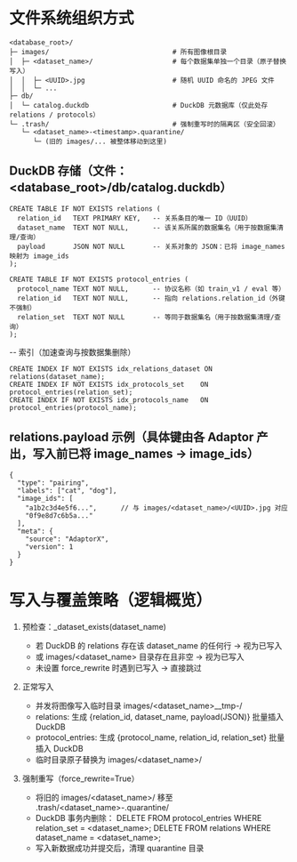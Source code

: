 # 文件系统组织方式
```
<database_root>/
├─ images/                               # 所有图像根目录
│  ├─ <dataset_name>/                    # 每个数据集单独一个目录（原子替换写入）
│  │  ├─ <UUID>.jpg                      # 随机 UUID 命名的 JPEG 文件
│  │  └─ ...
├─ db/
│  └─ catalog.duckdb                     # DuckDB 元数据库（仅此处存 relations / protocols）
└─ .trash/                               # 强制重写时的隔离区（安全回滚）
   └─ <dataset_name>-<timestamp>.quarantine/
      └─ (旧的 images/... 被整体移动到这里)
```
## DuckDB 存储（文件：<database_root>/db/catalog.duckdb）

```
CREATE TABLE IF NOT EXISTS relations (
  relation_id   TEXT PRIMARY KEY,   -- 关系条目的唯一 ID（UUID）
  dataset_name  TEXT NOT NULL,      -- 该关系所属的数据集名（用于按数据集清理/查询）
  payload       JSON NOT NULL       -- 关系对象的 JSON：已将 image_names 映射为 image_ids
);
```
```
CREATE TABLE IF NOT EXISTS protocol_entries (
  protocol_name TEXT NOT NULL,      -- 协议名称（如 train_v1 / eval 等）
  relation_id   TEXT NOT NULL,      -- 指向 relations.relation_id（外键不强制）
  relation_set  TEXT NOT NULL       -- 等同于数据集名（用于按数据集清理/查询）
);
```
-- 索引（加速查询与按数据集删除）
```
CREATE INDEX IF NOT EXISTS idx_relations_dataset ON relations(dataset_name);
CREATE INDEX IF NOT EXISTS idx_protocols_set    ON protocol_entries(relation_set);
CREATE INDEX IF NOT EXISTS idx_protocols_name   ON protocol_entries(protocol_name);
```

## relations.payload 示例（具体键由各 Adaptor 产出，写入前已将 image_names -> image_ids）
```
{
  "type": "pairing",
  "labels": ["cat", "dog"],
  "image_ids": [
    "a1b2c3d4e5f6...",      // 与 images/<dataset_name>/<UUID>.jpg 对应
    "0f9e8d7c6b5a..."
  ],
  "meta": {
    "source": "AdaptorX",
    "version": 1
  }
}
```

# 写入与覆盖策略（逻辑概览）

1) 预检查：_dataset_exists(dataset_name)
   - 若 DuckDB 的 relations 存在该 dataset_name 的任何行 → 视为已写入
   - 或 images/<dataset_name> 目录存在且非空 → 视为已写入
   - 未设置 force_rewrite 时遇到已写入 → 直接跳过

2) 正常写入
   - 并发将图像写入临时目录 images/<dataset_name>__tmp-<rand>/
   - relations: 生成 {relation_id, dataset_name, payload(JSON)} 批量插入 DuckDB
   - protocol_entries: 生成 {protocol_name, relation_id, relation_set} 批量插入 DuckDB
   - 临时目录原子替换为 images/<dataset_name>/

3) 强制重写（force_rewrite=True）
   - 将旧的 images/<dataset_name>/ 移至 .trash/<dataset_name>-<ts>.quarantine/
   - DuckDB 事务内删除：
       DELETE FROM protocol_entries WHERE relation_set = <dataset_name>;
       DELETE FROM relations         WHERE dataset_name = <dataset_name>;
   - 写入新数据成功并提交后，清理 quarantine 目录
